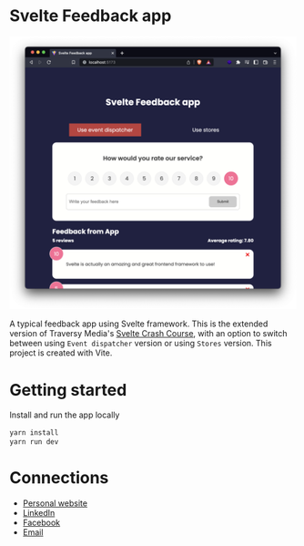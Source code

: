 # Svelte Feedback app

<img src="./assets/home.png">

A typical feedback app using Svelte framework. This is the extended version of Traversy Media's <a href="https://www.youtube.com/watch?v=3TVy6GdtNuQ" target="_blank">Svelte Crash Course</a>, with an option to switch between using `Event dispatcher` version or using `Stores` version. This project is created with Vite.

# Getting started
Install and run the app locally

```
yarn install
yarn run dev
```

# Connections

* <a href="https://hoangdesu.com/" target="_blank">Personal website</a>
* <a href="https://www.linkedin.com/in/hoangdesu/" target="_blank">LinkedIn</a>
* <a href="https://www.facebook.com/Hoangdayo/" target="_blank">Facebook</a>
* <a href="mailto:hoangdesu@gmail.com" target="_blank">Email</a>